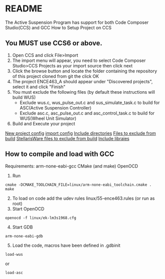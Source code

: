 README
=========
The Active Suspension Program has support for both Code Composer Studio(CCS) and GCC
How to Setup Project on CCS

You MUST use CCS6 or above.
----
1. Open CCS and click File>Import
2. The import menu will appear, you need to select Code Composer Studio>CCS Projects as your import source then click next
3. Click the browse button and locate the folder containing the repository of this project cloned from git the click OK
4. The project ENCE463_A should appear under "Discovered projects", select it and click "Finish"
5. You must exclude the following files (by default these instructions will build WUS)
    - Exclude wus.c, wus_pulse_out.c and sus_simulate_task.c to build for ASC(Active Suspension Controller)
    - Exclude asc.c, asc_pulse_out.c and asc_control_task.c to build for WUS(Wheel Unit Simulator)
6. Build and Execute your project

[New project config](https://www.dropbox.com/s/1y5pj6wavyf8rel/NewProject.png?dl=0)
[import config](https://www.dropbox.com/s/zqc0fircsv25gjk/ImportFolderSettings.png?dl=0)
[Include directories](https://www.dropbox.com/s/3l3sa0gvs8gzi9g/IncludePaths.png?dl=0)
[Files to exclude from build](https://www.dropbox.com/s/h0rfr44wj66e0m8/ExcludeFromBuild.png?dl=0)
[StellarisWare files to exclude from build](https://www.dropbox.com/s/6apmgl2tiws309r/ExcludeFromBuildStellarisWare.png?dl=0)
[Include libraies](https://www.dropbox.com/s/unwtzkau690odsv/Libaries.png?dl=0)

How to compile and load with GCC
----
Requirements:
arm-none-eabi-gcc
CMake (and make)
OpenOCD

1. Run
```
cmake -DCMAKE_TOOLCHAIN_FILE=linux/arm-none-eabi_toolchain.cmake .
make
```
2. To load on code add the udev rules linux/55-ence463.rules (or run as root)
3. Start OpenOCD
```
openocd -f linux/ek-lm3s1968.cfg
```
4. Start GDB
```
arm-none-eabi-gdb
```
5. Load the code, macros have been defined in .gdbinit
```
load-wus
```
or
```
load-asc
```
